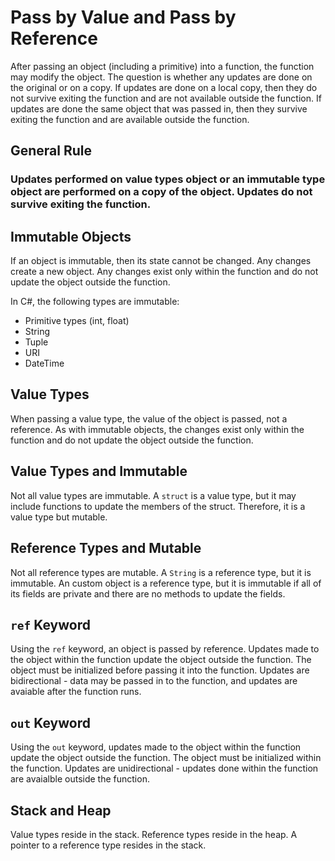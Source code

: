 # Pass by Value and Pass by Reference

After passing an object (including a primitive) into a function, the function may modify the object. The question is whether any updates are done on the original or on a copy. If updates are done on a local copy, then they do not survive exiting the function and are not available outside the function. If updates are done the same object that was passed in, then they survive exiting the function and are available outside the function.

## General Rule
### Updates performed on value types object or an immutable type object are performed on a copy of the object. Updates do not survive exiting the function.


## Immutable Objects
If an object is immutable, then its state cannot be changed. Any changes create a new object. Any changes exist only within the function and do not update the object outside the function.

In C#, the following types are immutable:
* Primitive types (int, float)
* String
* Tuple
* URI
* DateTime

## Value Types
When passing a value type, the value of the object is passed, not a reference. As with immutable objects, the changes exist only within the function and do not update the object outside the function. 

## Value Types and Immutable
Not all value types are immutable. A `struct` is a value type, but it may include functions to update the members of the struct. Therefore, it is a value type but mutable.

## Reference Types and Mutable
Not all reference types are mutable. A `String` is a reference type, but it is immutable. An custom object is a reference type, but it is immutable if all of its fields are private and there are no methods to update the fields.

## `ref` Keyword
Using the `ref` keyword, an object is passed by reference. Updates made to the object within the function update the object outside the function. The object must be initialized before passing it into the function. Updates are bidirectional - data may be passed in to the function, and updates are avaiable after the function runs.

## `out` Keyword
Using the `out` keyword, updates made to the object within the function update the object outside the function. The object must be initialized within the function. Updates are unidirectional - updates done within the function are avaialble outside the function. 

## Stack and Heap
Value types reside in the stack. Reference types reside in the heap. A pointer to a reference type resides in the stack.

